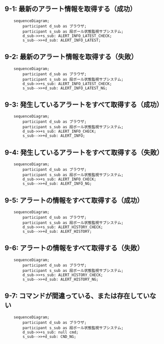9-1: 最新のアラート情報を取得する（成功）
-

```mermaid
    sequenceDiagram;
        participant d_sub as ブラウザ;
        participant s_sub as 段ボール状態監視サブシステム;
        d_sub->>+s_sub: ALERT_INFO_LATEST_CHECK;
        s_sub-->>+d_sub: ALERT_INFO_LATEST;
```

9-2: 最新のアラート情報を取得する（失敗）
-

```mermaid
    sequenceDiagram;
        participant d_sub as ブラウザ;
        participant s_sub as 段ボール状態監視サブシステム;
        d_sub->>+s_sub: ALERT_INFO_LATEST_CHECK;
        s_sub-->>+d_sub: ALERT_INFO_LATEST_NG;
```

9-3: 発生しているアラートをすべて取得する（成功）
-

```mermaid
    sequenceDiagram;
        participant d_sub as ブラウザ;
        participant s_sub as 段ボール状態監視サブシステム;
        d_sub->>+s_sub: ALERT_INFO_CHECK;
        s_sub-->>+d_sub: ALERT_INFO;
```

9-4: 発生しているアラートをすべて取得する（失敗）
-

```mermaid
    sequenceDiagram;
        participant d_sub as ブラウザ;
        participant s_sub as 段ボール状態監視サブシステム;
        d_sub->>+s_sub: ALERT_INFO_CHECK;
        s_sub-->>+d_sub: ALERT_INFO_NG;
```

9-5: アラートの情報をすべて取得する（成功）
-

```mermaid
    sequenceDiagram;
        participant d_sub as ブラウザ;
        participant s_sub as 段ボール状態監視サブシステム;
        d_sub->>+s_sub: ALERT_HISTORY_CHECK;
        s_sub-->>+d_sub: ALERT_HISTORY;
```

9-6: アラートの情報をすべて取得する（失敗）
-

```mermaid
    sequenceDiagram;
        participant d_sub as ブラウザ;
        participant s_sub as 段ボール状態監視サブシステム;
        d_sub->>+s_sub: ALERT_HISTORY_CHECK;
        s_sub-->>+d_sub: ALERT_HISTORY_NG;
```

9-7: コマンドが間違っている、または存在していない
-

```mermaid
    sequenceDiagram;
        participant d_sub as ブラウザ;
        participant s_sub as 段ボール状態監視サブシステム;
        d_sub->>+s_sub: null cmd;
        s_sub-->>+d_sub: CND_NG;
```
